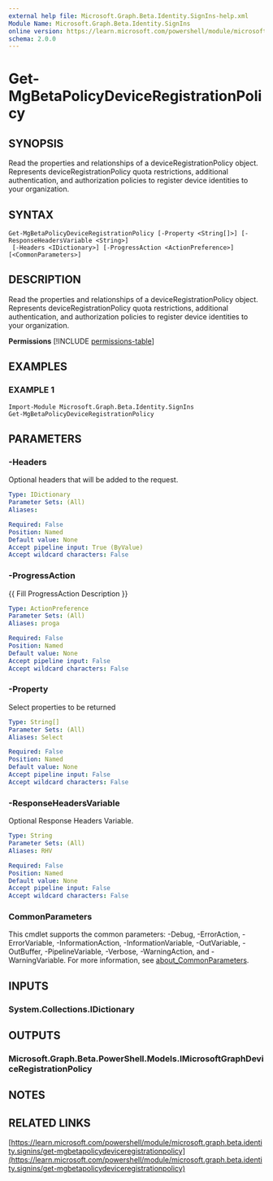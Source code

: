```yaml
---
external help file: Microsoft.Graph.Beta.Identity.SignIns-help.xml
Module Name: Microsoft.Graph.Beta.Identity.SignIns
online version: https://learn.microsoft.com/powershell/module/microsoft.graph.beta.identity.signins/get-mgbetapolicydeviceregistrationpolicy
schema: 2.0.0
---
```


# Get-MgBetaPolicyDeviceRegistrationPolicy

## SYNOPSIS
Read the properties and relationships of a deviceRegistrationPolicy object.
Represents deviceRegistrationPolicy quota restrictions, additional authentication, and authorization policies to register device identities to your organization.

## SYNTAX

```
Get-MgBetaPolicyDeviceRegistrationPolicy [-Property <String[]>] [-ResponseHeadersVariable <String>]
 [-Headers <IDictionary>] [-ProgressAction <ActionPreference>] [<CommonParameters>]
```

## DESCRIPTION
Read the properties and relationships of a deviceRegistrationPolicy object.
Represents deviceRegistrationPolicy quota restrictions, additional authentication, and authorization policies to register device identities to your organization.

**Permissions**
[!INCLUDE [permissions-table](~/../graphref/api-reference/beta/includes/permissions/deviceregistrationpolicy-get-permissions.md)]

## EXAMPLES

### EXAMPLE 1
```
Import-Module Microsoft.Graph.Beta.Identity.SignIns
Get-MgBetaPolicyDeviceRegistrationPolicy
```

## PARAMETERS

### -Headers
Optional headers that will be added to the request.

```yaml
Type: IDictionary
Parameter Sets: (All)
Aliases:

Required: False
Position: Named
Default value: None
Accept pipeline input: True (ByValue)
Accept wildcard characters: False
```

### -ProgressAction
{{ Fill ProgressAction Description }}

```yaml
Type: ActionPreference
Parameter Sets: (All)
Aliases: proga

Required: False
Position: Named
Default value: None
Accept pipeline input: False
Accept wildcard characters: False
```

### -Property
Select properties to be returned

```yaml
Type: String[]
Parameter Sets: (All)
Aliases: Select

Required: False
Position: Named
Default value: None
Accept pipeline input: False
Accept wildcard characters: False
```

### -ResponseHeadersVariable
Optional Response Headers Variable.

```yaml
Type: String
Parameter Sets: (All)
Aliases: RHV

Required: False
Position: Named
Default value: None
Accept pipeline input: False
Accept wildcard characters: False
```

### CommonParameters
This cmdlet supports the common parameters: -Debug, -ErrorAction, -ErrorVariable, -InformationAction, -InformationVariable, -OutVariable, -OutBuffer, -PipelineVariable, -Verbose, -WarningAction, and -WarningVariable. For more information, see [about_CommonParameters](http://go.microsoft.com/fwlink/?LinkID=113216).

## INPUTS

### System.Collections.IDictionary
## OUTPUTS

### Microsoft.Graph.Beta.PowerShell.Models.IMicrosoftGraphDeviceRegistrationPolicy
## NOTES

## RELATED LINKS

[https://learn.microsoft.com/powershell/module/microsoft.graph.beta.identity.signins/get-mgbetapolicydeviceregistrationpolicy](https://learn.microsoft.com/powershell/module/microsoft.graph.beta.identity.signins/get-mgbetapolicydeviceregistrationpolicy)




